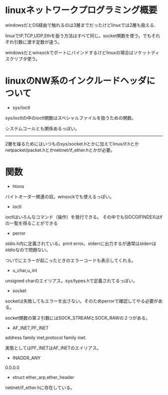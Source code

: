 # linuxネットワークプログラミング概要

windowsだとOS経由で触れるのは3層までだったけどlinuxでは2層も扱える.

linuxでIP,TCP,UDP,Ethを扱う方法はすべて同じ。socket関数を使う。でもそれぞれ引数に渡す定数が違う。

windowsだとwinsockでポートにバインドするけどlinuxの場合はソケットディスクリプタ使う。

# linuxのNW系のインクルードヘッダについて

* sys/ioctl

sys/ioctlの中のioctl関数はスペシャルファイルを扱うための関数。

システムコールとも関係あるっぽい。

___
2層を操るためにはいつものsys/socket.hとかに加えてlinux/if.hとかnetpacket/packet.hとかnetinet/if_ether.hとかが必要。

# 関数

* htons

バイトオーダー関連の奴。winsockでも使えるっぽい。

* ioctl

ioctlはいろんなコマンド（操作）を発行できる。
その中でもSIOCGIFINDEXはifの一覧を得ることができる

* perror

stdio.h内に定義されている。print error。stderrに出力するが通常はstderrはstdioなので問題ない。

ついでにエラーが起こったときのエラーコードも表示してくれる。

* u\_char,u\_int

unsigned charのエイリアス。sys/types.hで定義されてるっぽい。

* socket

socketは失敗してもエラーを出さない。そのためperrorで確認してやる必要がある。

socket関数の第２引数にはSOCK\_STREAMとSOCK\_RAWの２つがある。

* AF\_INET,PF\_INET

address family inet,protocol family inet.

実態としてはPF\_INETはAF\_INETのエイリアス。

* INADDR\_ANY

0.0.0.0

* struct ether\_arp,ether\_header

netinet/if\_ether.hに存在している。